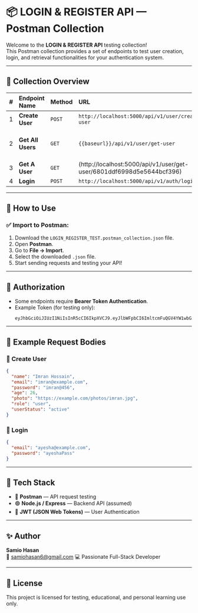 # 📦 LOGIN & REGISTER API — Postman Collection

Welcome to the **LOGIN & REGISTER API** testing collection!  
This Postman collection provides a set of endpoints to test user creation, login, and retrieval functionalities for your authentication system.

---

## 📁 Collection Overview

| #   | Endpoint Name | Method | URL | Description |
|:----|:--------------|:--------|:-----|:----------------|
| 1 | **Create User** | `POST` | `http://localhost:5000/api/v1/user/create-user` | Create a new user |
| 2 | **Get All Users** | `GET` | `{{baseurl}}/api/v1/user/get-user` | Fetch all users (Requires Authorization) |
| 3 | **Get A User** | `GET` | (http://localhost:5000/api/v1/user/get-user/6801ddf6998d5e5644bcf396) | Fetch a specific user |
| 4 | **Login** | `POST` | `http://localhost:5000/api/v1/auth/login` | Log in a user |

---

## 📂 How to Use

### ✅ Import to Postman:
1. Download the `LOGIN_REGISTER_TEST.postman_collection.json` file.
2. Open **Postman**.
3. Go to **File → Import**.
4. Select the downloaded `.json` file.
5. Start sending requests and testing your API!

---

## 🔐 Authorization

- Some endpoints require **Bearer Token Authentication**.
- Example Token (for testing only):
  ```plaintext
  eyJhbGciOiJIUzI1NiIsInR5cCI6IkpXVCJ9.eyJlbWFpbCI6ImltcmFuQGV4YW1wbGUuY29tIiwicm9sZSI6InVzZXIiLCJpYXQiOjE3NDQ5NzA5ODAsImV4cCI6MTc0NTE0Mzc4MH0.ogHyXxLNjDnOoGk_KO6IMuYI2m61Bz3QBtiBrVUsp8U
  ```

---

## 📝 Example Request Bodies

### 📌 Create User
```json
{
  "name": "Imran Hossain",
  "email": "imran@example.com",
  "password": "imran@456",
  "age": 26,
  "photo": "https://example.com/photos/imran.jpg",
  "role": "user",
  "userStatus": "active"
}
```

### 📌 Login
```json
{
  "email": "ayesha@example.com",
  "password": "ayeshaPass"
}
```

---

## 📌 Tech Stack

- 📡 **Postman** — API request testing
- 🟢 **Node.js / Express** — Backend API (assumed)
- 🔐 **JWT (JSON Web Tokens)** — User Authentication

---

## ✨ Author

**Samio Hasan**  
📧 samiohasan6@gmail.com 
💻 Passionate Full-Stack Developer

---

## 📜 License

This project is licensed for testing, educational, and personal learning use only.

